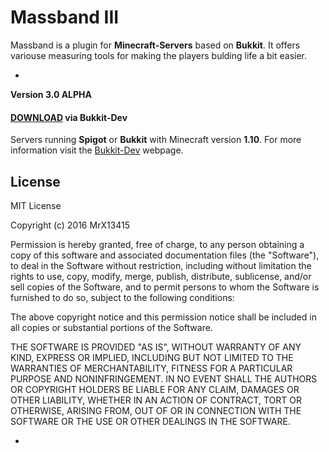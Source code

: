 

# Massband III


Massband is a plugin for **Minecraft-Servers** based on **Bukkit**. It offers variouse measuring tools for making the players bulding life a bit easier.


-


**Version 3.0 ALPHA**
#### **[DOWNLOAD](http://dev.bukkit.org/server-mods/massband/)** via Bukkit-Dev

Servers running **Spigot** or **Bukkit** with Minecraft version **1.10**.
For more information visit the [Bukkit-Dev](http://dev.bukkit.org/server-mods/massband/) webpage.



## License


MIT License

Copyright (c) 2016 MrX13415

Permission is hereby granted, free of charge, to any person obtaining a copy
of this software and associated documentation files (the "Software"), to deal
in the Software without restriction, including without limitation the rights
to use, copy, modify, merge, publish, distribute, sublicense, and/or sell
copies of the Software, and to permit persons to whom the Software is
furnished to do so, subject to the following conditions:

The above copyright notice and this permission notice shall be included in all
copies or substantial portions of the Software.

THE SOFTWARE IS PROVIDED "AS IS", WITHOUT WARRANTY OF ANY KIND, EXPRESS OR
IMPLIED, INCLUDING BUT NOT LIMITED TO THE WARRANTIES OF MERCHANTABILITY,
FITNESS FOR A PARTICULAR PURPOSE AND NONINFRINGEMENT. IN NO EVENT SHALL THE
AUTHORS OR COPYRIGHT HOLDERS BE LIABLE FOR ANY CLAIM, DAMAGES OR OTHER
LIABILITY, WHETHER IN AN ACTION OF CONTRACT, TORT OR OTHERWISE, ARISING FROM,
OUT OF OR IN CONNECTION WITH THE SOFTWARE OR THE USE OR OTHER DEALINGS IN THE
SOFTWARE.


-
